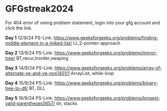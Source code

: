 # GFGstreak2024

For 404 error of vieing problem statement, login into your gfg account and click the link.

**Day 1** 12/9/24 PS-Link:   https://www.geeksforgeeks.org/problems/finding-middle-element-in-a-linked-list/    LL,2-pointer-approach

**Day 2** 13/9/24 PS-Link:   https://www.geeksforgeeks.org/problems/mirror-tree/                                BT,recur,Inorder,swaping

**Day 3** 14/9/24 PS-Link:   https://www.geeksforgeeks.org/problems/array-of-alternate-ve-and-ve-nos1401/1      ArrayList, while-loop

**Day 4** 15/9/24 PS-Link:   https://www.geeksforgeeks.org/problems/binary-tree-to-dll/                         BT, DLL

**Day 5** 16/9/24 PS-Link:   https://www.geeksforgeeks.org/problems/longest-valid-parentheses5657/              str, stacks
